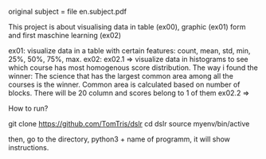 original subject = file en.subject.pdf

This project is about visualising data in table (ex00), graphic (ex01) form and first maschine learning (ex02)

ex01: visualize data in a table with certain features: count, mean, std, min, 25%, 50%, 75%, max.
ex02:
ex02.1 => visualize data in histograms to see which course has most homogenous score distribution.
The way i found the winner: The science that has the largest common area among all the courses is the winner. Common area is calculated based on number of blocks. There will be 20 column and scores belong to 1 of them
ex02.2 =>

How to run?

git clone https://github.com/TomTris/dslr
cd dslr
source myenv/bin/active

then, go to the directory, python3 + name of programm, it will show instructions.